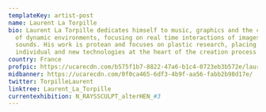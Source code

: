 ```yaml
---
templateKey: artist-post
name: Laurent La Torpille
bio: Laurent La Torpille dedicates himself to music, graphics and the creation
  of dynamic environments, focusing on real time interactions of images and
  sounds. His work is protean and focuses on plastic research, placing the
  individual and new technologies at the heart of the creation process.
country: France
profpic: https://ucarecdn.com/b575f1b7-8822-47a6-b1c4-0723eb3b572e/laurent_500c.gif
midbanner: https://ucarecdn.com/0f0ca465-6df3-4b9f-aa56-fabb2b98d17e/
twitter: TorpilleLaurent
linktree: Laurent_La_Torpille
currentexhibition: N_RAYSSCULPT_alterHEN_#3
---
```

